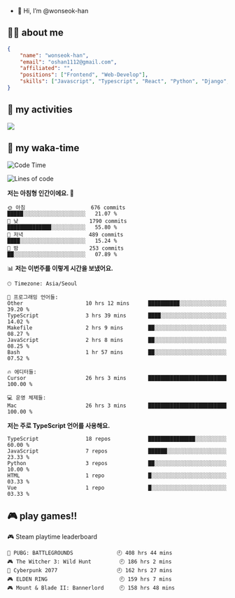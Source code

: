- 👋 Hi, I’m @wonseok-han

## 🤷‍♂️ about me
```json
{
    "name": "wonseok-han",
    "email": "oshan1112@gmail.com",
    "affiliated": "",
    "positions": ["Frontend", "Web-Develop"],
    "skills": ["Javascript", "Typescript", "React", "Python", "Django", "SQL", "Docker", "Git"]
}
```

## 🤔 my activities

<!-- ![](https://github-readme-stats.vercel.app/api?username=wonseok-han&show_icons=true&theme=dracula&include_all_commits=true&custom_title=wonseok-han%27s%20Github%20Stats) -->

![](http://github-profile-summary-cards.vercel.app/api/cards/profile-details?username=wonseok-han&theme=dracula)

## 📃 my waka-time

<!--START_SECTION:waka-->
![Code Time](http://img.shields.io/badge/Code%20Time-3%2C255%20hrs%207%20mins-blue)

![Lines of code](https://img.shields.io/badge/%EC%A0%80%EB%8A%94%20%EC%97%AC%ED%83%9C%EA%B9%8C%EC%A7%80%20-1.1%20million%20%EC%A4%84%EC%9D%98%20%EC%BD%94%EB%93%9C%EB%A5%BC%20%EC%9E%91%EC%84%B1%ED%96%88%EC%96%B4%EC%9A%94.-blue)

**저는 아침형 인간이에요. 🐤** 

```text
🌞 아침                     676 commits         █████░░░░░░░░░░░░░░░░░░░░   21.07 % 
🌆 낮　                     1790 commits        ██████████████░░░░░░░░░░░   55.80 % 
🌃 저녁                     489 commits         ████░░░░░░░░░░░░░░░░░░░░░   15.24 % 
🌙 밤　                     253 commits         ██░░░░░░░░░░░░░░░░░░░░░░░   07.89 % 
```


📊 **저는 이번주를 이렇게 시간을 보냈어요.** 

```text
🕑︎ Timezone: Asia/Seoul

💬 프로그래밍 언어들: 
Other                    10 hrs 12 mins      ██████████░░░░░░░░░░░░░░░   39.20 % 
TypeScript               3 hrs 39 mins       ████░░░░░░░░░░░░░░░░░░░░░   14.02 % 
Makefile                 2 hrs 9 mins        ██░░░░░░░░░░░░░░░░░░░░░░░   08.27 % 
JavaScript               2 hrs 8 mins        ██░░░░░░░░░░░░░░░░░░░░░░░   08.25 % 
Bash                     1 hr 57 mins        ██░░░░░░░░░░░░░░░░░░░░░░░   07.52 % 

🔥 에디터들: 
Cursor                   26 hrs 3 mins       █████████████████████████   100.00 % 

💻 운영 체제들: 
Mac                      26 hrs 3 mins       █████████████████████████   100.00 % 
```

**저는 주로 TypeScript 언어를 사용해요.** 

```text
TypeScript               18 repos            ███████████████░░░░░░░░░░   60.00 % 
JavaScript               7 repos             ██████░░░░░░░░░░░░░░░░░░░   23.33 % 
Python                   3 repos             ██░░░░░░░░░░░░░░░░░░░░░░░   10.00 % 
HTML                     1 repo              █░░░░░░░░░░░░░░░░░░░░░░░░   03.33 % 
Vue                      1 repo              █░░░░░░░░░░░░░░░░░░░░░░░░   03.33 % 
```




<!--END_SECTION:waka-->

## 🎮 play games!!

<!-- steam-box start -->
🎮 Steam playtime leaderboard
```text
🍳 PUBG: BATTLEGROUNDS              🕘 408 hrs 44 mins
🎮 The Witcher 3: Wild Hunt         🕘 186 hrs 2 mins
🦾 Cyberpunk 2077                   🕘 162 hrs 27 mins
🎮 ELDEN RING                       🕘 159 hrs 7 mins
🎮 Mount & Blade II: Bannerlord     🕘 158 hrs 48 mins
```
<!-- Powered by https://github.com/YouEclipse/steam-box . -->
<!-- steam-box end -->
